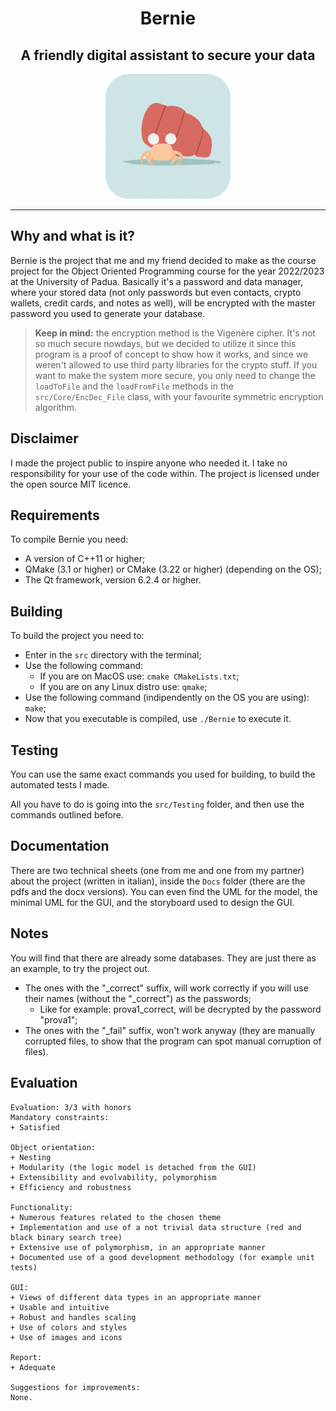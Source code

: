 <h1 align="center">Bernie</h1>
<h2 align="center">A friendly digital assistant to secure your data</h2>
<p align="center">
    <img src="src/Savings/Assets/App_Logo.png" style="width:auto;height:200px">
</p>
<hr/>

## Why and what is it?
Bernie is the project that me and my friend decided to make as the course project for the Object Oriented Programming course for the year 2022/2023 at the University of Padua.
Basically it's a password and data manager, where your stored data (not only passwords but even contacts, crypto wallets, credit cards, and notes as well), will be encrypted with the master password you used to generate your database.

> **Keep in mind:** the encryption method is the Vigenère cipher. It's not so much secure nowdays, but we decided to utilize it since this program is a proof of concept to show how it works, and since we weren't allowed to use third party libraries for the crypto stuff. If you want to make the system more secure, you only need to change the `loadToFile` and the `loadFromFile` methods in the `src/Core/EncDec_File` class, with your favourite symmetric encryption algorithm.

## Disclaimer
I made the project public to inspire anyone who needed it. I take no responsibility for your use of the code within.
The project is licensed under the open source MIT licence.

## Requirements
To compile Bernie you need:
- A version of C++11 or higher;
- QMake (3.1 or higher) or CMake (3.22 or higher) (depending on the OS);
- The Qt framework, version 6.2.4 or higher.

## Building
To build the project you need to:
- Enter in the `src` directory with the terminal;
- Use the following command:
  - If you are on MacOS use: `cmake CMakeLists.txt`;
  - If you are on any Linux distro use: `qmake`;
- Use the following command (indipendently on the OS you are using): `make`;
- Now that you executable is compiled, use `./Bernie` to execute it.

## Testing
You can use the same exact commands you used for building, to build the automated tests I made.

All you have to do is going into the `src/Testing` folder, and then use the commands outlined before.

## Documentation
There are two technical sheets (one from me and one from my partner) about the project (written in italian), inside the `Docs` folder (there are the pdfs and the docx versions).
You can even find the UML for the model, the minimal UML for the GUI, and the storyboard used to design the GUI.

## Notes
You will find that there are already some databases. They are just there as an example, to try the project out.
- The ones with the "_correct" suffix, will work correctly if you will use their names (without the "_correct") as the passwords;
  - Like for example: prova1_correct, will be decrypted by the password "prova1";
- The ones with the "_fail" suffix, won't work anyway (they are manually corrupted files, to show that the program can spot manual corruption of files).

## Evaluation
```
Evaluation: 3/3 with honors
Mandatory constraints:
+ Satisfied

Object orientation:
+ Nesting
+ Modularity (the logic model is detached from the GUI)
+ Extensibility and evolvability, polymorphism
+ Efficiency and robustness

Functionality:
+ Numerous features related to the chosen theme
+ Implementation and use of a not trivial data structure (red and black binary search tree)
+ Extensive use of polymorphism, in an appropriate manner
+ Documented use of a good development methodology (for example unit tests)

GUI:
+ Views of different data types in an appropriate manner
+ Usable and intuitive
+ Robust and handles scaling
+ Use of colors and styles
+ Use of images and icons

Report:
+ Adequate

Suggestions for improvements:
None.
```